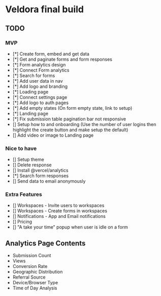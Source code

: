 # Veldora final build

## TODO

### MVP

- [*] Create form, embed and get data
- [*] Get and paginate forms and form responses
- [*] Form analytics design
- [*] Connect Form analytics
- [*] Search for forms
- [*] Add user data in nav
- [*] Add logo and branding
- [*] Loading page
- [*] Connect settings page
- [*] Add logo to auth pages
- [*] Add empty states (On form empty state, link to setup)
- [*] Landing page
- [*] Fix submission table pagination bar not responsive
- [] Setup how to and onboarding (Use the number of user logins then highlight the create button and make setup the default)
- [] Add video or image to Landing page

### Nice to have

- [] Setup theme
- [] Delete response
- [] Install @vercel/analytics
- [*] Search form responses
- [] Send data to email anonymously

### Extra Features

- [] Workspaces - Invite users to workspaces
- [] Workspaces - Create forms in workspaces
- [] Notifications - App and Email notifications
- [] Pricing
- [] "A take your time" popup when user is idle on a form

## Analytics Page Contents

- Submission Count
- Views
- Conversion Rate
- Geographic Distribution
- Referral Source
- Device/Browser Type
- Time of Day Analysis
